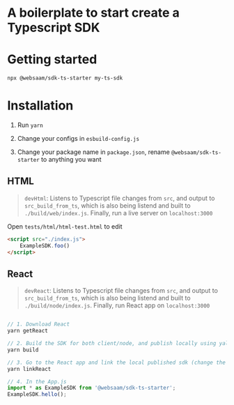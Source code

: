 # A boilerplate to start create a Typescript SDK 

# Getting started

```
npx @websaam/sdk-ts-starter my-ts-sdk
```

# Installation

1. Run `yarn`

2. Change your configs in `esbuild-config.js`

3. Change your package name in `package.json`, rename `@websaam/sdk-ts-starter` to anything you want

## HTML

> `devHtml`: Listens to Typescript file changes from `src`, and output to `src_build_from_ts`, which is also being listend and built to `./build/web/index.js`. Finally, run a live server on `localhost:3000` 

Open `tests/html/html-test.html` to edit

```html
<script src="./index.js">
    ExampleSDK.foo()
</script>
```

## React

> `devReact`: Listens to Typescript file changes from `src`, and output to `src_build_from_ts`, which is also being listend and built to `./build/node/index.js`. Finally, run React app on `localhost:3000` 

```js

// 1. Download React
yarn getReact

// 2. Build the SDK for both client/node, and publish locally using yalc
yarn build

// 3. Go to the React app and link the local published sdk (change the name of the package name `@websaam/sdk-ts-starter` to something you desired)
yarn linkReact

// 4. In the App.js
import * as ExampleSDK from '@websaam/sdk-ts-starter';
ExampleSDK.hello();

```